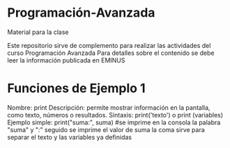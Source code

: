 # Programación-Avanzada
Material para la clase


Este repositorio sirve de complemento para realizar las actividades del curso Programación Avanzada
Para detalles sobre el contenido se debe leer la información publicada en EMINUS


<h1 aligt = "center"> Funciones de Ejemplo 1 </h1>
Nombre: print
Descripción: permite mostrar información en la pantalla, como texto, números o resultados.
Sintaxis: print('texto') o print (variables)
Ejemplo simple: print("suma:", suma) #se imprime en la consola la palabra "suma" y ":" seguido se imprime el valor de suma la coma sirve para separar el texto y las variables ya definidas
